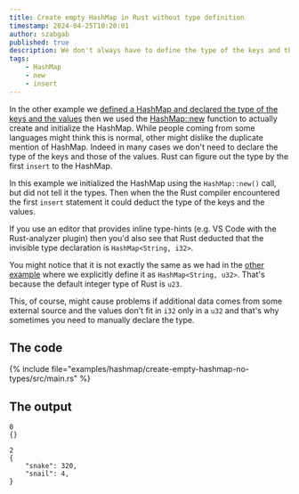 ```yaml
---
title: Create empty HashMap in Rust without type definition
timestamp: 2024-04-25T10:20:01
author: szabgab
published: true
description: We don't always have to define the type of the keys and the values of the HashMap, we can let Rust figure it out.
tags:
    - HashMap
    - new
    - insert
---
```


In the other example we [defined a HashMap and declared the type of the keys and the values](/create-empty-hashmap-and-insert-pairs) then we used the [HashMap::new](https://doc.rust-lang.org/std/collections/hash_map/struct.HashMap.html#method.new) function to actually create and initialize the HashMap. While people coming from some languages might think this is normal, other might dislike the duplicate mention of HashMap. Indeed in many cases we don't need to declare the type of the keys and those of the values. Rust can figure out the type by the first `insert` to the HashMap.


In this example we initialized the HashMap using the `HashMap::new()` call, but did not tell it the types. Then when the the Rust compiler encountered the first `insert` statement it could deduct the type of the keys and the values.

If you use an editor that provides inline type-hints (e.g. VS Code with the Rust-analyzer plugin) then you'd also see that Rust deducted that the invisible type declaration is `HashMap<String, i32>`.

You might notice that it is not exactly the same as we had in the [other example](/create-empty-hashmap-and-insert-pairs) where we explicitly define it as `HashMap<String, u32>`.
That's because the default integer type of Rust is `u23`.

This, of course, might cause problems if additional data comes from some external source and the values don't fit in `i32` only in a `u32` and that's why sometimes
you need to manually declare the type.

## The code

{% include file="examples/hashmap/create-empty-hashmap-no-types/src/main.rs" %}

## The output

```
0
{}

2
{
    "snake": 320,
    "snail": 4,
}
```

